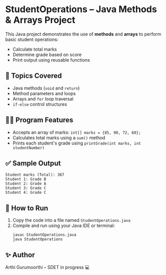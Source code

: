 
# StudentOperations – Java Methods & Arrays Project

This Java project demonstrates the use of **methods** and **arrays** to perform basic student operations:
- Calculate total marks
- Determine grade based on score
- Print output using reusable functions

## 📘 Topics Covered
- Java methods (`void` and `return`)
- Method parameters and loops
- Arrays and `for` loop traversal
- `if-else` control structures

## 🧑‍💻 Program Features
- Accepts an array of marks: `int[] marks = {85, 90, 72, 60};`
- Calculates total marks using a `sum()` method
- Prints each student's grade using `printGrade(int marks, int studentNumber)`

## ✅ Sample Output
```
Student marks (Total): 307
Student 1: Grade B
Student 2: Grade A
Student 3: Grade C
Student 4: Grade C
```

## 🚀 How to Run
1. Copy the code into a file named `StudentOperations.java`
2. Compile and run using your Java IDE or terminal:
   ```
   javac StudentOperations.java
   java StudentOperations
   ```

## ✨ Author
Arthi Gurumoorthi – SDET in progress 💻
